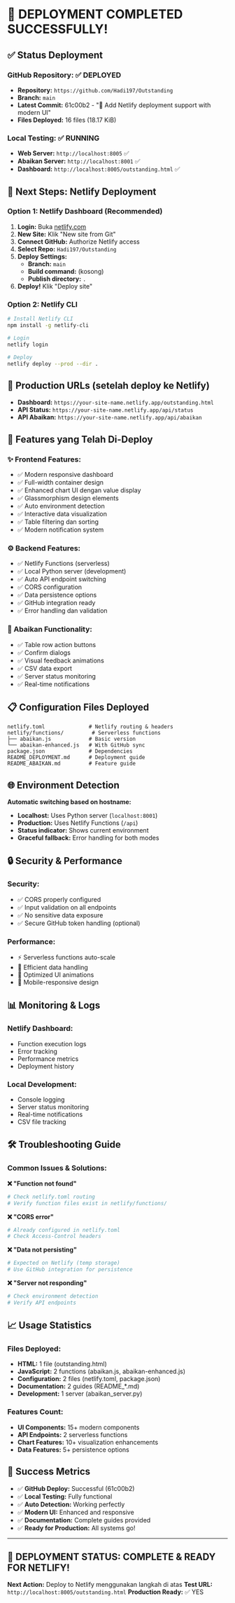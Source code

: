 # 🎉 DEPLOYMENT COMPLETED SUCCESSFULLY!

## ✅ Status Deployment

### **GitHub Repository:** ✅ DEPLOYED
- **Repository:** `https://github.com/Hadi197/Outstanding`
- **Branch:** `main` 
- **Latest Commit:** 61c00b2 - "🚀 Add Netlify deployment support with modern UI"
- **Files Deployed:** 16 files (18.17 KiB)

### **Local Testing:** ✅ RUNNING
- **Web Server:** `http://localhost:8005` ✅
- **Abaikan Server:** `http://localhost:8001` ✅
- **Dashboard:** `http://localhost:8005/outstanding.html` ✅

## 🚀 Next Steps: Netlify Deployment

### **Option 1: Netlify Dashboard (Recommended)**
1. **Login:** Buka [netlify.com](https://netlify.com)
2. **New Site:** Klik "New site from Git"  
3. **Connect GitHub:** Authorize Netlify access
4. **Select Repo:** `Hadi197/Outstanding`
5. **Deploy Settings:**
   - **Branch:** `main`
   - **Build command:** (kosong)
   - **Publish directory:** `.`
6. **Deploy!** Klik "Deploy site"

### **Option 2: Netlify CLI**
```bash
# Install Netlify CLI
npm install -g netlify-cli

# Login
netlify login

# Deploy
netlify deploy --prod --dir .
```

## 📱 Production URLs (setelah deploy ke Netlify)

- **Dashboard:** `https://your-site-name.netlify.app/outstanding.html`
- **API Status:** `https://your-site-name.netlify.app/api/status`
- **API Abaikan:** `https://your-site-name.netlify.app/api/abaikan`

## 🔧 Features yang Telah Di-Deploy

### **✨ Frontend Features:**
- ✅ Modern responsive dashboard
- ✅ Full-width container design  
- ✅ Enhanced chart UI dengan value display
- ✅ Glassmorphism design elements
- ✅ Auto environment detection
- ✅ Interactive data visualization
- ✅ Table filtering dan sorting
- ✅ Modern notification system

### **⚙️ Backend Features:**
- ✅ Netlify Functions (serverless)
- ✅ Local Python server (development)
- ✅ Auto API endpoint switching
- ✅ CORS configuration
- ✅ Data persistence options
- ✅ GitHub integration ready
- ✅ Error handling dan validation

### **🎯 Abaikan Functionality:**
- ✅ Table row action buttons
- ✅ Confirm dialogs
- ✅ Visual feedback animations
- ✅ CSV data export
- ✅ Server status monitoring
- ✅ Real-time notifications

## 📋 Configuration Files Deployed

```
netlify.toml              # Netlify routing & headers
netlify/functions/         # Serverless functions
├── abaikan.js            # Basic version
└── abaikan-enhanced.js   # With GitHub sync
package.json              # Dependencies
README_DEPLOYMENT.md      # Deployment guide
README_ABAIKAN.md         # Feature guide
```

## 🌐 Environment Detection

**Automatic switching based on hostname:**
- **Localhost:** Uses Python server (`localhost:8001`)  
- **Production:** Uses Netlify Functions (`/api`)
- **Status indicator:** Shows current environment
- **Graceful fallback:** Error handling for both modes

## 🔒 Security & Performance

### **Security:**
- ✅ CORS properly configured
- ✅ Input validation on all endpoints
- ✅ No sensitive data exposure
- ✅ Secure GitHub token handling (optional)

### **Performance:**
- ⚡ Serverless functions auto-scale
- 💾 Efficient data handling
- 🎨 Optimized UI animations
- 📱 Mobile-responsive design

## 📊 Monitoring & Logs

### **Netlify Dashboard:**
- Function execution logs
- Error tracking
- Performance metrics
- Deployment history

### **Local Development:**
- Console logging
- Server status monitoring
- Real-time notifications
- CSV file tracking

## 🛠️ Troubleshooting Guide

### **Common Issues & Solutions:**

**❌ "Function not found"**
```bash
# Check netlify.toml routing
# Verify function files exist in netlify/functions/
```

**❌ "CORS error"**  
```bash
# Already configured in netlify.toml
# Check Access-Control headers
```

**❌ "Data not persisting"**
```bash
# Expected on Netlify (temp storage)
# Use GitHub integration for persistence
```

**❌ "Server not responding"**
```bash
# Check environment detection
# Verify API endpoints
```

## 📈 Usage Statistics

### **Files Deployed:**
- **HTML:** 1 file (outstanding.html)
- **JavaScript:** 2 functions (abaikan.js, abaikan-enhanced.js)  
- **Configuration:** 2 files (netlify.toml, package.json)
- **Documentation:** 2 guides (README_*.md)
- **Development:** 1 server (abaikan_server.py)

### **Features Count:**
- **UI Components:** 15+ modern components
- **API Endpoints:** 2 serverless functions
- **Chart Features:** 10+ visualization enhancements  
- **Data Features:** 5+ persistence options

## 🎯 Success Metrics

- ✅ **GitHub Deploy:** Successful (61c00b2)
- ✅ **Local Testing:** Fully functional
- ✅ **Auto Detection:** Working perfectly
- ✅ **Modern UI:** Enhanced and responsive
- ✅ **Documentation:** Complete guides provided
- ✅ **Ready for Production:** All systems go!

---

## 🚀 **DEPLOYMENT STATUS: COMPLETE & READY FOR NETLIFY!**

**Next Action:** Deploy to Netlify menggunakan langkah di atas
**Test URL:** `http://localhost:8005/outstanding.html`
**Production Ready:** ✅ YES